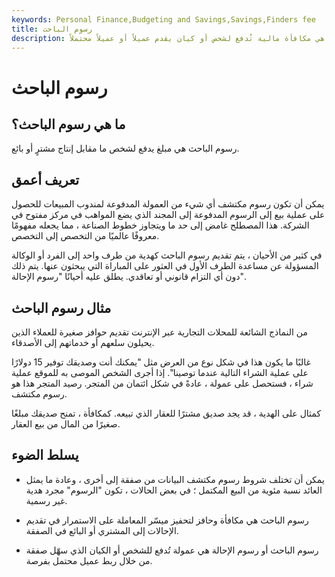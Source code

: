 ```yaml
---
keywords: Personal Finance,Budgeting and Savings,Savings,Finders fee
title: رسوم الباحث
description: رسوم أداة البحث هي مكافأة مالية تُدفع لشخص أو كيان يقدم عميلاً أو عميلاً محتملاً.
---
```


# رسوم الباحث
## ما هي رسوم الباحث؟

رسوم الباحث هي مبلغ يدفع لشخص ما مقابل إنتاج مشترٍ أو بائع.

## تعريف أعمق

يمكن أن تكون رسوم مكتشف أي شيء من العمولة المدفوعة لمندوب المبيعات للحصول على عملية بيع إلى الرسوم المدفوعة إلى المجند الذي يضع المواهب في مركز مفتوح في الشركة. هذا المصطلح غامض إلى حد ما ويتجاوز خطوط الصناعة ، مما يجعله مفهومًا معروفًا عالميًا من التخصص إلى التخصص.

في كثير من الأحيان ، يتم تقديم رسوم الباحث كهدية من طرف واحد إلى الفرد أو الوكالة المسؤولة عن مساعدة الطرف الأول في العثور على المباراة التي يبحثون عنها. يتم ذلك دون أي التزام قانوني أو تعاقدي. يطلق عليه أحيانًا "رسوم الإحالة".

## مثال رسوم الباحث

من النماذج الشائعة للمحلات التجارية عبر الإنترنت تقديم حوافز صغيرة للعملاء الذين يحيلون سلعهم أو خدماتهم إلى الأصدقاء.

غالبًا ما يكون هذا في شكل نوع من العرض مثل "يمكنك أنت وصديقك توفير 15 دولارًا على عملية الشراء التالية عندما توصينا". إذا أجرى الشخص الموصى به للموقع عملية شراء ، فستحصل على عمولة ، عادةً في شكل ائتمان من المتجر. رصيد المتجر هذا هو رسوم مكتشف.

كمثال على الهدية ، قد يجد صديق مشترًا للعقار الذي تبيعه. كمكافأة ، تمنح صديقك مبلغًا صغيرًا من المال من بيع العقار.



## يسلط الضوء

- يمكن أن تختلف شروط رسوم مكتشف البيانات من صفقة إلى أخرى ، وعادة ما يمثل العائد نسبة مئوية من البيع المكتمل ؛ في بعض الحالات ، تكون "الرسوم" مجرد هدية غير رسمية.

- رسوم الباحث هي مكافأة وحافز لتحفيز ميسّر المعاملة على الاستمرار في تقديم الإحالات إلى المشتري أو البائع في الصفقة.

- رسوم الباحث أو رسوم الإحالة هي عمولة تُدفع للشخص أو الكيان الذي سهّل صفقة من خلال ربط عميل محتمل بفرصة.

